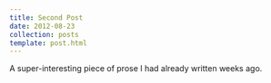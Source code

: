 ```yaml
---
title: Second Post
date: 2012-08-23
collection: posts
template: post.html
---
```


A super-interesting piece of prose I had already written weeks ago.
